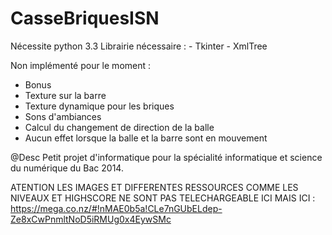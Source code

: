 CasseBriquesISN
===============
Nécessite python 3.3
Librairie nécessaire : - Tkinter
                       - XmlTree
                       
Non implémenté pour le moment : 
- Bonus
- Texture sur la barre
- Texture dynamique pour les briques
- Sons d'ambiances
- Calcul du changement de direction de la balle
- Aucun effet lorsque la balle et la barre sont en mouvement 


@Desc
Petit projet d'informatique pour la spécialité informatique et science du numérique du Bac 2014.


ATENTION LES IMAGES ET DIFFERENTES RESSOURCES COMME LES NIVEAUX ET HIGHSCORE NE SONT PAS TELECHARGEABLE ICI MAIS ICI :
https://mega.co.nz/#!nMAE0b5a!CLe7nGUbELdep-Ze8xCwPnmltNoD5iRMUg0x4EywSMc
